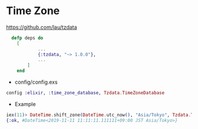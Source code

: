 # Time Zone

https://github.com/lau/tzdata

```elixir
  defp deps do
    [
			...
			{:tzdata, "~> 1.0.0"},
			...
		]
	end
```


* config/config.exs

```elixir
config :elixir, :time_zone_database, Tzdata.TimeZoneDatabase
```


* Example

```elixir
iex(11)> DateTime.shift_zone(DateTime.utc_now(), "Asia/Tokyo", Tzdata.TimeZoneDatabase)
{:ok, #DateTime<2019-11-11 11:11:11.111111+09:00 JST Asia/Tokyo>}
```
